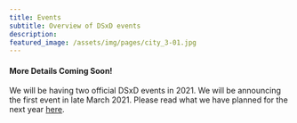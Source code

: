 ```yaml
---
title: Events
subtitle: Overview of DSxD events
description: 
featured_image: /assets/img/pages/city_3-01.jpg
---
```



#### More Details Coming Soon!


We will be having two official DSxD events in 2021.  We will be announcing the first event in late March 2021.  Please read what we have planned for the next year [here](../blog/dsxd-overview).



<br><br><br><br><br><br><br><br><br><br><br><br><br><br><br>